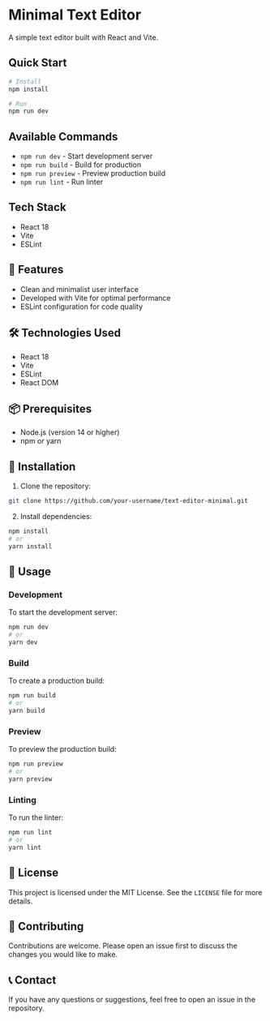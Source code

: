 # Minimal Text Editor

A simple text editor built with React and Vite.

## Quick Start

```bash
# Install
npm install

# Run
npm run dev
```

## Available Commands

- `npm run dev` - Start development server
- `npm run build` - Build for production
- `npm run preview` - Preview production build
- `npm run lint` - Run linter

## Tech Stack

- React 18
- Vite
- ESLint

## 🚀 Features

- Clean and minimalist user interface
- Developed with Vite for optimal performance
- ESLint configuration for code quality

## 🛠️ Technologies Used

- React 18
- Vite
- ESLint
- React DOM

## 📦 Prerequisites

- Node.js (version 14 or higher)
- npm or yarn

## 🔧 Installation

1. Clone the repository:
```bash
git clone https://github.com/your-username/text-editor-minimal.git
```

2. Install dependencies:
```bash
npm install
# or
yarn install
```

## 🚀 Usage

### Development
To start the development server:
```bash
npm run dev
# or
yarn dev
```

### Build
To create a production build:
```bash
npm run build
# or
yarn build
```

### Preview
To preview the production build:
```bash
npm run preview
# or
yarn preview
```

### Linting
To run the linter:
```bash
npm run lint
# or
yarn lint
```

## 📝 License

This project is licensed under the MIT License. See the `LICENSE` file for more details.

## 🤝 Contributing

Contributions are welcome. Please open an issue first to discuss the changes you would like to make.

## 📞 Contact

If you have any questions or suggestions, feel free to open an issue in the repository.
